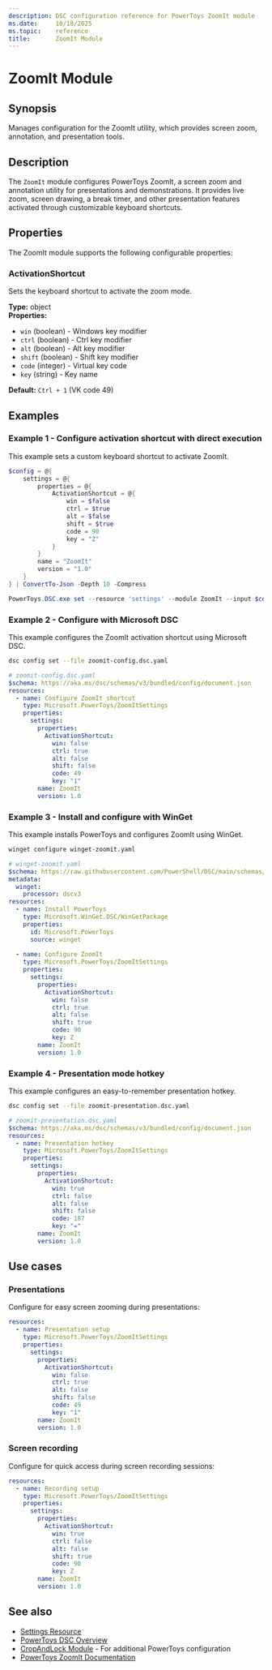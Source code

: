```yaml
---
description: DSC configuration reference for PowerToys ZoomIt module
ms.date:     10/18/2025
ms.topic:    reference
title:       ZoomIt Module
---
```


# ZoomIt Module

## Synopsis

Manages configuration for the ZoomIt utility, which provides screen zoom, annotation, and presentation tools.

## Description

The `ZoomIt` module configures PowerToys ZoomIt, a screen zoom and annotation utility for presentations and demonstrations. It provides live zoom, screen drawing, a break timer, and other presentation features activated through customizable keyboard shortcuts.

## Properties

The ZoomIt module supports the following configurable properties:

### ActivationShortcut

Sets the keyboard shortcut to activate the zoom mode.

**Type:** object  
**Properties:**

- `win` (boolean) - Windows key modifier
- `ctrl` (boolean) - Ctrl key modifier
- `alt` (boolean) - Alt key modifier
- `shift` (boolean) - Shift key modifier
- `code` (integer) - Virtual key code
- `key` (string) - Key name

**Default:** `Ctrl + 1` (VK code 49)

## Examples

### Example 1 - Configure activation shortcut with direct execution

This example sets a custom keyboard shortcut to activate ZoomIt.

```powershell
$config = @{
    settings = @{
        properties = @{
            ActivationShortcut = @{
                win = $false
                ctrl = $true
                alt = $false
                shift = $true
                code = 90
                key = "Z"
            }
        }
        name = "ZoomIt"
        version = "1.0"
    }
} | ConvertTo-Json -Depth 10 -Compress

PowerToys.DSC.exe set --resource 'settings' --module ZoomIt --input $config
```

### Example 2 - Configure with Microsoft DSC

This example configures the ZoomIt activation shortcut using Microsoft DSC.

```bash
dsc config set --file zoomit-config.dsc.yaml
```

```yaml
# zoomit-config.dsc.yaml
$schema: https://aka.ms/dsc/schemas/v3/bundled/config/document.json
resources:
  - name: Configure ZoomIt shortcut
    type: Microsoft.PowerToys/ZoomItSettings
    properties:
      settings:
        properties:
          ActivationShortcut:
            win: false
            ctrl: true
            alt: false
            shift: false
            code: 49
            key: "1"
        name: ZoomIt
        version: 1.0
```

### Example 3 - Install and configure with WinGet

This example installs PowerToys and configures ZoomIt using WinGet.

```bash
winget configure winget-zoomit.yaml
```

```yaml
# winget-zoomit.yaml
$schema: https://raw.githubusercontent.com/PowerShell/DSC/main/schemas/2023/08/config/document.json
metadata:
  winget:
    processor: dscv3
resources:
  - name: Install PowerToys
    type: Microsoft.WinGet.DSC/WinGetPackage
    properties:
      id: Microsoft.PowerToys
      source: winget
  
  - name: Configure ZoomIt
    type: Microsoft.PowerToys/ZoomItSettings
    properties:
      settings:
        properties:
          ActivationShortcut:
            win: false
            ctrl: true
            alt: false
            shift: true
            code: 90
            key: Z
        name: ZoomIt
        version: 1.0
```

### Example 4 - Presentation mode hotkey

This example configures an easy-to-remember presentation hotkey.

```bash
dsc config set --file zoomit-presentation.dsc.yaml
```

```yaml
# zoomit-presentation.dsc.yaml
$schema: https://aka.ms/dsc/schemas/v3/bundled/config/document.json
resources:
  - name: Presentation hotkey
    type: Microsoft.PowerToys/ZoomItSettings
    properties:
      settings:
        properties:
          ActivationShortcut:
            win: true
            ctrl: false
            alt: false
            shift: false
            code: 187
            key: "="
        name: ZoomIt
        version: 1.0
```

## Use cases

### Presentations

Configure for easy screen zooming during presentations:

```yaml
resources:
  - name: Presentation setup
    type: Microsoft.PowerToys/ZoomItSettings
    properties:
      settings:
        properties:
          ActivationShortcut:
            win: false
            ctrl: true
            alt: false
            shift: false
            code: 49
            key: "1"
        name: ZoomIt
        version: 1.0
```

### Screen recording

Configure for quick access during screen recording sessions:

```yaml
resources:
  - name: Recording setup
    type: Microsoft.PowerToys/ZoomItSettings
    properties:
      settings:
        properties:
          ActivationShortcut:
            win: true
            ctrl: false
            alt: false
            shift: true
            code: 90
            key: Z
        name: ZoomIt
        version: 1.0
```

## See also

- [Settings Resource][01]
- [PowerToys DSC Overview][02]
- [CropAndLock Module][03] - For additional PowerToys configuration
- [PowerToys ZoomIt Documentation][04]

<!-- Link reference definitions -->
[01]: ../settings-resource.md
[02]: ../overview.md
[03]: ./CropAndLock.md
[04]: https://learn.microsoft.com/windows/powertoys/zoomit
